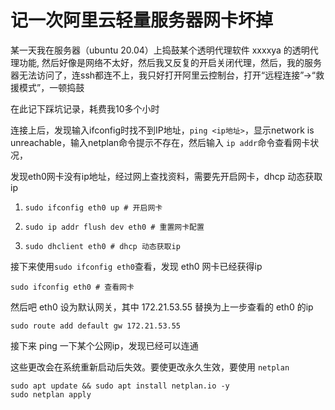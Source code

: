 # 记一次阿里云轻量服务器网卡坏掉

某一天我在服务器（ubuntu 20.04）上捣鼓某个透明代理软件 xxxxya 的透明代理功能, 然后好像是网络不太好，然后我又反复的开启关闭代理，然后，我的服务器无法访问了，连ssh都连不上，我只好打开阿里云控制台，打开“远程连接”->“救援模式”，一顿捣鼓

在此记下踩坑记录，耗费我10多个小时

连接上后，发现输入ifconfig时找不到IP地址，`ping <ip地址>`，显示network is unreachable，输入netplan命令提示不存在，然后输入 `ip addr`命令查看网卡状况，

发现eth0网卡没有ip地址，经过网上查找资料，需要先开启网卡，dhcp 动态获取ip

1. ```shell
   sudo ifconfig eth0 up # 开启网卡
   ```
2. ```shell
   sudo ip addr flush dev eth0 # 重置网卡配置
   ```
3. ```shell
   sudo dhclient eth0 # dhcp 动态获取ip
   ```

接下来使用`sudo ifconfig eth0`查看，发现 eth0 网卡已经获得ip

```shell
sudo ifconfig eth0 # 查看网卡
```

然后吧 eth0 设为默认网关，其中 172.21.53.55 替换为上一步查看的 eth0 的ip

 ```shell
 sudo route add default gw 172.21.53.55
 ```
接下来 ping 一下某个公网ip，发现已经可以连通

这些更改会在系统重新启动后失效。要使更改永久生效，要使用 `netplan`

```shell
sudo apt update && sudo apt install netplan.io -y
sudo netplan apply
```



